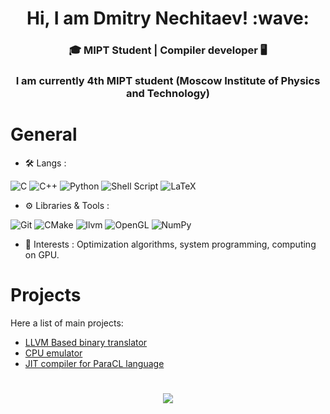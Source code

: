 <h1 align="center">Hi, I am Dmitry Nechitaev! :wave: </h1>
<h3 align="center">
<g-emoji class="g-emoji" alias="mortar_board" fallback-src="https://github.githubassets.com/images/icons/emoji/unicode/1f393.png">🎓</g-emoji>
MIPT Student | Compiler developer
<g-emoji class="g-emoji" alias="desktop_computer" fallback-src="https://github.githubassets.com/images/icons/emoji/unicode/1f5a5.png">🖥️</g-emoji>
</h3>

<h3 align="center">I am currently 4th MIPT student (Moscow Institute of Physics and Technology) </h3> 

# General
 - :hammer_and_wrench: Langs :

![C](https://img.shields.io/badge/c-%2300599C.svg?style=for-the-badge&logo=c&logoColor=white)
![C++](https://img.shields.io/badge/c++-%2300599C.svg?style=for-the-badge&logo=c%2B%2B&logoColor=white)
![Python](https://img.shields.io/badge/python-3670A0?style=for-the-badge&logo=python&logoColor=ffdd54)
![Shell Script](https://img.shields.io/badge/shell_script-%23121011.svg?style=for-the-badge&logo=gnu-bash&logoColor=white)
![LaTeX](https://img.shields.io/badge/latex-%23008080.svg?style=for-the-badge&logo=latex&logoColor=white)

- :gear: Libraries & Tools :

![Git](https://img.shields.io/badge/git-%23F05033.svg?style=for-the-badge&logo=git&logoColor=white)
![CMake](https://img.shields.io/badge/CMake-%23008FBA.svg?style=for-the-badge&logo=cmake&logoColor=white)
![llvm](https://img.shields.io/badge/-llvm-090909.svg?style=for-the-badge&logo=llvm&logoColor=white)
![OpenGL](https://img.shields.io/badge/OpenGL-%23FFFFFF.svg?style=for-the-badge&logo=opengl)
![NumPy](https://img.shields.io/badge/numpy-%23013243.svg?style=for-the-badge&logo=numpy&logoColor=white)


 - :microscope: Interests :
  Optimization algorithms, system programming, computing on GPU.

# Projects
Here a list of main projects:
 - [LLVM Based binary translator](https://github.com/Nechda/ASM2LLVM)
 - [CPU emulator](https://github.com/Nechda/CPU-emulator)
 - [JIT compiler for ParaCL language](https://github.com/Nechda/ParaCL)

<h1 align="center"></h1>
 <p align="center">
    <a href = "mailto: nechda6@gmail.com"><img align="center" src="https://img.shields.io/badge/Gmail-D14836?style=for-the-badge&logo=gmail&logoColor=white"/></a>
</p>
